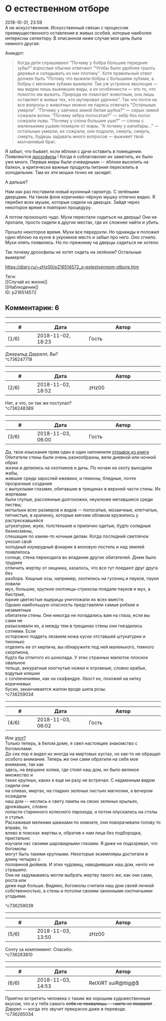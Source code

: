 О естественном отборе
=====================

  
2018-10-31, 23:59  
 А не искусственном. Искусственный связан с процессом преимущественного оставления в живых особей, которые наиболее интересны селектору. В описанном ниже случае моя цель была немного другая.   
   
 Анекдот:   
   
 
>  Когда дети спрашивают "Почему у бобра большие передние зубы?" взрослые обычно отвечают "Чтобы было удобнее грызть деревья и складывать из них плотину". Хотя правильный ответ должен быть "Потому что выжили бобры с большими зубами, а бобры с мелкими зубами вымерли. Так уж устроена эволюция — мы видим лишь выжившие виды, а их особенности — это то, что помогло им выжить. Природа не помогает животным, она лишь оставляет в живых тех, кто мутировал удачнее". Так что почти на все вопросы о животных можно не парясь отвечать "Остальные умерли". "Почему у зайчика зимой белая шубка?" — серых зимой сожрали волки. "Почему зебра полосатая?" — зебр без полос сожрали львы. "Почему у слона большие уши?" — слоны с маленькими ушами померли от жары. "А почему у капибары..." — остальные умерли, их сожрали, они подохли, смерть, смерть, смерть, будешь задавать много вопросов — выживет твой молчаливый брат. 

   
 Я забыл, что бывает, если яблоки с дачи оставить в помещении. Появляются  [дрозофилы](https://ru.wikipedia.org/wiki/%D0%94%D1%80%D0%BE%D0%B7%D0%BE%D1%84%D0%B8%D0%BB%D1%8B)  ! Когда я соблаговолил их заметить, их было уже много. Первые меры были очевидными -- яблоки выселить на балкон, а критически важные продукты питания переселить в холодильник. Там их эти мошки точно не засидят.   
   
 А дальше?   
   
 Нам как раз поставили новый кухонный гарнитур. С зелёными дверцами. На таком фоне коричнево-чёрную мушку отлично видно. Я перебил всех мушек, которые сидели на дверцах. Зайдя через некоторое время я повторил процедуру.   
   
 А потом произошло чудо. Мухи перестали садиться на дверцы! Они не пропали, просто сидели в других местах, где их сложнее найти и убить.   
   
 Прошло некоторое время. Мухи все передохли. Но однажды я положил одно яблоко на кухне в укромное место и забыл про него. Оно сгнило. Мухи опять появились. Но по-прежнему на дверцы садиться не хотели.   
   
 Так почему дрозофилы не хотят сидеть на зелёном? Остальные вымерли!   
  
<https://diary.ru/~zHz00/p216514572_o-estestvennom-otbore.htm>  
  
Теги:  
[[Случай из жизни]]  
[[Наблюдения]]  
ID: p216514572  


Комментарии: 6
--------------

  


---



|         #         |              Дата              |                     Автор                     |           ID           |
| --- | --- | --- | --- |
| (1/6) | 2018-11-02, 18:23 | Гость | c736247718 |

  
 Джеральд Даррелл, Вы?   
 ^c736247718

---



|         #         |              Дата              |                     Автор                     |           ID           |
| --- | --- | --- | --- |
| (2/6) | 2018-11-02, 18:52 | zHz00 | c736248389 |

  
 Нет, а что, он так же поступал?   
 ^c736248389

---



|         #         |              Дата              |                     Автор                     |           ID           |
| --- | --- | --- | --- |
| (3/6) | 2018-11-03, 06:00 | Гость | c736259034 |

  
 Да, твои изыскания прям один в один напомнили  [отрывок из книги](https://zHz00.diary.ru/p216514572.htm?index=1#linkmore216514572m1)      
 Обитатели стены были очень разнообразны, вели дневной или ночной образ   
 жизни и делились на охотников и дичь. По ночам на охоту выходили жабы,   
 жившие среди зарослей ежевики, и гекконы, бледные, почти прозрачные создания   
 с выпуклыми глазами, обитавшие в трещинах в верхней части стены. Их жертвами   
 были глупые, рассеянные долгоножки, неуклюже метавшиеся среди листвы;   
 мотыльки всех размеров и видов -- полосатые, мозаичные, клетчатые,   
 пятнистые, в крапинку, которые мягким облаком кружились у растрескавшейся   
 штукатурки; жуки, толстенькие и прилично одетые, будто солидные бизнесмены,   
 спешащие по каким-то ночным делам. Когда последний светлячок уносил свой   
 холодный изумрудный фонарик в моховую постель и над землей появлялось   
 солнце, стена переходила во владение других обитателей. Днем было труднее   
 отличить жертву от хищника, казалось, что все тут поедают друг друга без   
 разбора. Хищные осы, например, охотились на гусениц и пауков, пауки ловили   
 мух, большие, хрупкие охотницы-стрекозы поедали пауков и мух, а быстрые,   
 юркие цветистые ящерицы уничтожали их всех вместе.   
 Однако наибольшую опасность представляли самые робкие и незаметные   
 обитатели стены. Они никогда не попадались вам на глаза, если вы сами не   
 разыскивали их, а между тем в трещинах стены они гнездились сотнями. Если   
 осторожно поддеть лезвием ножа кусок отставшей штукатурки и тихонько   
 отделить ее от кирпича, вы обнаружите под ней маленького, темного скорпиона,   
 будто бы отлитого из шоколада. У этих странных малюток плоское овальное   
 тельце, аккуратные изогнутые ножки и огромные, словно крабьи, вздутые клешни   
 с сочленениями, как на скафандре. Хвост их, похожий на нитку коричневых   
 бусин, заканчивается жалом вроде шипа розы.     
 ^c736259034

---



|         #         |              Дата              |                     Автор                     |           ID           |
| --- | --- | --- | --- |
| (4/6) | 2018-11-03, 06:02 | Гость | c736259039 |

  
 Или  [этот?](https://zHz00.diary.ru/p216514572.htm?index=1#linkmore216514572m1)      
 Только теперь, в белом доме, я свел настоящее знакомство с богомолами.   
 До сих пор я видел их иногда на миртовых кустах, но как-то не обращал   
 особого внимания. Теперь же они сами обратили на себя мое внимание, так как   
 здесь, на вершине холма, где стоял наш дом, их было великое множество и   
 таких крупных, каких я еще ни разу не встречал. С надменным видом сидели они   
 на оливах, миртах, на гладких зеленых листьях магнолии, а вечером осаждали   
 наш дом -- неслись к свету лампы на своих зеленых крыльях, дрожавших, словно   
 лопасти старинного колесного парохода, и потом опускались на столы и стулья.   
 Расхаживая мелкими шажками по комнате, они поворачивали голову то вправо, то   
 влево в поисках жертвы и, обратив к нам лица без подбородка, пристально   
 изучали нас своими шаровидными глазами. Я даже не подозревал, что богомолы   
 могут быть такими крупными. Некоторые экземпляры достигали в длину четырех с   
 половиной дюймов. И этих чудовищ, наводнявших наш дом, ничто не страшило.   
 Они не задумываясь могли выбрать жертву такого же, как они сами, роста или   
 даже еще больше. Видимо, богомолы считали наш дом своей личной   
 собственностью, а стены и потолки своими законными охотничьими угодьями.   
     
 ^c736259039

---



|         #         |              Дата              |                     Автор                     |           ID           |
| --- | --- | --- | --- |
| (5/6) | 2018-11-03, 13:50 | zHz00 | c736263810 |

  
 Сочту за комплимент. Спасибо.   
 ^c736263810

---



|         #         |              Дата              |                     Автор                     |           ID           |
| --- | --- | --- | --- |
| (6/6) | 2018-11-03, 14:53 | RetXiRT suiR@ttig@$ | c736265034 |

  
  Приятно встретить человека с таким же хорошим художественным вкусом, что и у тебя самого  ~~себя не похвалишь — никто не похвалит~~  . Даррел — когда это звучит прекрасно даже в переводе.    
 ^c736265034